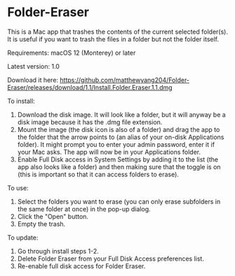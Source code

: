# Folder-Eraser
This is a Mac app that trashes the contents of the current selected folder(s). It is useful if you want to trash the files in a folder but not the folder itself.

Requirements: macOS 12 (Monterey) or later

Latest version: 1.0

Download it here:
https://github.com/matthewyang204/Folder-Eraser/releases/download/1.1/Install.Folder.Eraser.1.1.dmg

To install:

1. Download the disk image. It will look like a folder, but it will anyway be a disk image because it has the .dmg file extension.
2. Mount the image (the disk icon is also of a folder) and drag the app to the folder that the arrow points to (an alias of your on-disk Applications folder). It might prompt you to enter your admin password, enter it if your Mac asks. The app will now be in your Applications folder.
3. Enable Full Disk access in System Settings by adding it to the list (the app also looks like a folder) and then making sure that the toggle is on (this is important so that it can access folders to erase).

To use:

1. Select the folders you want to erase (you can only erase subfolders in the same folder at once) in the pop-up dialog.
2. Click the "Open" button.
3. Empty the trash.

To update:
1. Go through install steps 1-2.
2. Delete Folder Eraser from your Full Disk Access preferences list.
3. Re-enable full disk access for Folder Eraser.
